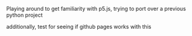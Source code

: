 Playing around to get familiarity with p5.js, trying to port over a previous python project

additionally, test for seeing if github pages works with this
